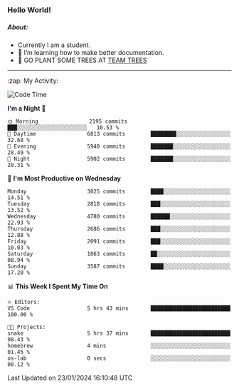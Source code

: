 ### Hello World!

##### About:
- Currently I am a student.
- 🌱 I’m learning how to make better documentation.
- 🌱 GO PLANT SOME TREES AT [TEAM TREES](https://teamtrees.org/)

---
  <summary>:zap: My Activity:</summary>
  
<!--START_SECTION:waka-->
![Code Time](http://img.shields.io/badge/Code%20Time-1%2C274%20hrs%2011%20mins-blue)

**I'm a Night 🦉** 

```text
🌞 Morning                2195 commits        ███░░░░░░░░░░░░░░░░░░░░░░   10.53 % 
🌆 Daytime                6813 commits        ████████░░░░░░░░░░░░░░░░░   32.68 % 
🌃 Evening                5940 commits        ███████░░░░░░░░░░░░░░░░░░   28.49 % 
🌙 Night                  5902 commits        ███████░░░░░░░░░░░░░░░░░░   28.31 % 
```
📅 **I'm Most Productive on Wednesday** 

```text
Monday                   3025 commits        ████░░░░░░░░░░░░░░░░░░░░░   14.51 % 
Tuesday                  2818 commits        ███░░░░░░░░░░░░░░░░░░░░░░   13.52 % 
Wednesday                4780 commits        ██████░░░░░░░░░░░░░░░░░░░   22.93 % 
Thursday                 2686 commits        ███░░░░░░░░░░░░░░░░░░░░░░   12.88 % 
Friday                   2091 commits        ███░░░░░░░░░░░░░░░░░░░░░░   10.03 % 
Saturday                 1863 commits        ██░░░░░░░░░░░░░░░░░░░░░░░   08.94 % 
Sunday                   3587 commits        ████░░░░░░░░░░░░░░░░░░░░░   17.20 % 
```


📊 **This Week I Spent My Time On** 

```text
🔥 Editors: 
VS Code                  5 hrs 43 mins       █████████████████████████   100.00 % 

🐱‍💻 Projects: 
snake                    5 hrs 37 mins       █████████████████████████   98.43 % 
homebrew                 4 mins              ░░░░░░░░░░░░░░░░░░░░░░░░░   01.45 % 
os-lab                   0 secs              ░░░░░░░░░░░░░░░░░░░░░░░░░   00.12 % 
```


 Last Updated on 23/01/2024 16:10:48 UTC
<!--END_SECTION:waka-->
